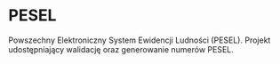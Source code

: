 # PESEL
Powszechny Elektroniczny System Ewidencji Ludności (PESEL). Projekt udostępniający walidację oraz generowanie numerów PESEL.
